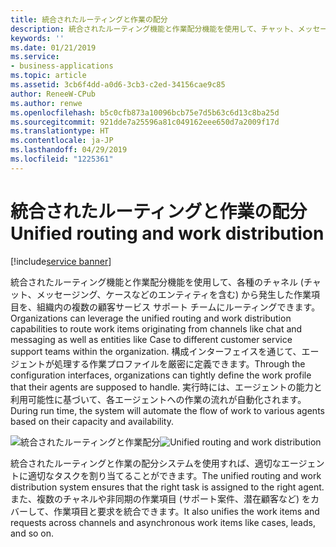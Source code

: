 ```yaml
---
title: 統合されたルーティングと作業の配分
description: 統合されたルーティング機能と作業配分機能を使用して、チャット、メッセージング、および Web ポータル チャネルから発生した作業項目を、組織内の複数の顧客サービス サポート チームにルーティングできます。
keywords: ''
ms.date: 01/21/2019
ms.service:
- business-applications
ms.topic: article
ms.assetid: 3cb6f4dd-a0d6-3cb3-c2ed-34156cae9c85
author: ReneeW-CPub
ms.author: renwe
ms.openlocfilehash: b5c0cfb873a10096bcb75e7d5b63c6d13c8ba25d
ms.sourcegitcommit: 921dde7a25596a81c049162eee650d7a2009f17d
ms.translationtype: HT
ms.contentlocale: ja-JP
ms.lasthandoff: 04/29/2019
ms.locfileid: "1225361"
---
```

#  <a name="unified-routing-and-work-distribution"></a><span data-ttu-id="5c15d-103">統合されたルーティングと作業の配分</span><span class="sxs-lookup"><span data-stu-id="5c15d-103">Unified routing and work distribution</span></span>
[!include[service banner](../../includes/service.md)]



<span data-ttu-id="5c15d-104">統合されたルーティング機能と作業配分機能を使用して、各種のチャネル (チャット、メッセージング、ケースなどのエンティティを含む) から発生した作業項目を、組織内の複数の顧客サービス サポート チームにルーティングできます。</span><span class="sxs-lookup"><span data-stu-id="5c15d-104">Organizations can leverage the unified routing and work distribution capabilities to route work items originating from channels like chat and messaging as well as entities like Case to different customer service support teams within the organization.</span></span> <span data-ttu-id="5c15d-105">構成インターフェイスを通じて、エージェントが処理する作業プロファイルを厳密に定義できます。</span><span class="sxs-lookup"><span data-stu-id="5c15d-105">Through the configuration interfaces, organizations can tightly define the work profile that their agents are supposed to handle.</span></span> <span data-ttu-id="5c15d-106">実行時には、エージェントの能力と利用可能性に基づいて、各エージェントへの作業の流れが自動化されます。</span><span class="sxs-lookup"><span data-stu-id="5c15d-106">During run time, the system will automate the flow of work to various agents based on their capacity and availability.</span></span>

<span data-ttu-id="5c15d-107">![統合されたルーティングと作業配分](media/unified-routing-work-distribution-1.png "統合されたルーティングと作業配分")</span><span class="sxs-lookup"><span data-stu-id="5c15d-107">![Unified routing and work distribution](media/unified-routing-work-distribution-1.png "Unified routing and work distribution")</span></span>

<span data-ttu-id="5c15d-108">統合されたルーティングと作業の配分システムを使用すれば、適切なエージェントに適切なタスクを割り当てることができます。</span><span class="sxs-lookup"><span data-stu-id="5c15d-108">The unified routing and work distribution system ensures that the right task is assigned to the right agent.</span></span> <span data-ttu-id="5c15d-109">また、複数のチャネルや非同期の作業項目 (サポート案件、潜在顧客など) をカバーして、作業項目と要求を統合できます。</span><span class="sxs-lookup"><span data-stu-id="5c15d-109">It also unifies the work items and requests across channels and asynchronous work items like cases, leads, and so on.</span></span>
